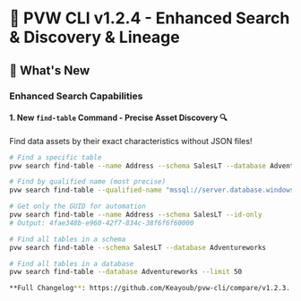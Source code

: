 # 🚀 PVW CLI v1.2.4 - Enhanced Search & Discovery & Lineage

## 🎯 What's New

### **Enhanced Search Capabilities**

#### **1. New `find-table` Command - Precise Asset Discovery** 🔍

Find data assets by their exact characteristics without JSON files!

```bash
# Find a specific table
pvw search find-table --name Address --schema SalesLT --database Adventureworks

# Find by qualified name (most precise)
pvw search find-table --qualified-name "mssql://server.database.windows.net/db/schema/table"

# Get only the GUID for automation
pvw search find-table --name Address --schema SalesLT --id-only
# Output: 4fae348b-e960-42f7-834c-38f6f6f60000

# Find all tables in a schema
pvw search find-table --schema SalesLT --database Adventureworks

# Find all tables in a database
pvw search find-table --database Adventureworks --limit 50

**Full Changelog**: https://github.com/Keayoub/pvw-cli/compare/v1.2.3...v1.2.4
